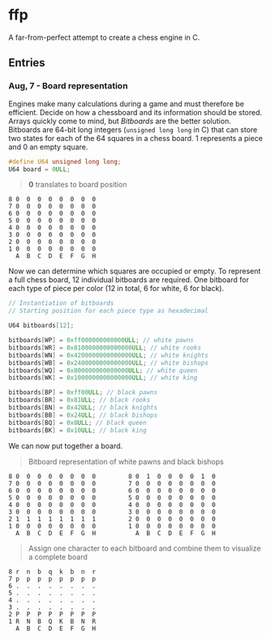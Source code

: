 # ffp

A far-from-perfect attempt to create a chess engine in C.

## Entries
### Aug, 7 - Board representation
Engines make many calculations during a game and must therefore be efficient. Decide on how a chessboard and its information should be stored.
Arrays quickly come to mind, but *Bitboards* are the better solution. Bitboards are 64-bit long integers (```unsigned long long``` in C) that 
can store two states for each of the 64 squares in a chess board. 1 represents a piece and 0 an empty square.

```c
#define U64 unsigned long long;
U64 board = 0ULL;
```

> **0** translates to board position
```
8 0  0  0  0  0  0  0  0
7 0  0  0  0  0  0  0  0
6 0  0  0  0  0  0  0  0
5 0  0  0  0  0  0  0  0
4 0  0  0  0  0  0  0  0
3 0  0  0  0  0  0  0  0
2 0  0  0  0  0  0  0  0
1 0  0  0  0  0  0  0  0
  A  B  C  D  E  F  G  H
```

Now we can determine which squares are occupied or empty. To represent a full chess board, 12 individual bitboards are required. One bitboard for each type of piece per color (12 in total, 6 for white, 6 for black).
```c
// Instantiation of bitboards
// Starting position for each piece type as hexadecimal

U64 bitboards[12];

bitboards[WP] = 0xff000000000000ULL; // white pawns
bitboards[WR] = 0x8100000000000000ULL; // white rooks
bitboards[WN] = 0x4200000000000000ULL; // white knights
bitboards[WB] = 0x2400000000000000ULL; // white bishops
bitboards[WQ] = 0x800000000000000ULL; // white queen
bitboards[WK] = 0x1000000000000000ULL; // white king

bitboards[BP] = 0xff00ULL; // black pawns
bitboards[BR] = 0x81ULL; // black rooks
bitboards[BN] = 0x42ULL; // black knights
bitboards[BB] = 0x24ULL; // black bishops
bitboards[BQ] = 0x8ULL; // black queen
bitboards[BK] = 0x10ULL; // black king
```
We can now put together a board. 

> Bitboard representation of white pawns and black bishops
```
8 0  0  0  0  0  0  0  0         8 0  1  0  0  0  0  1  0
7 0  0  0  0  0  0  0  0         7 0  0  0  0  0  0  0  0
6 0  0  0  0  0  0  0  0         6 0  0  0  0  0  0  0  0
5 0  0  0  0  0  0  0  0         5 0  0  0  0  0  0  0  0
4 0  0  0  0  0  0  0  0         4 0  0  0  0  0  0  0  0
3 0  0  0  0  0  0  0  0         3 0  0  0  0  0  0  0  0
2 1  1  1  1  1  1  1  1         2 0  0  0  0  0  0  0  0
1 0  0  0  0  0  0  0  0         1 0  0  0  0  0  0  0  0
  A  B  C  D  E  F  G  H           A  B  C  D  E  F  G  H
```
> Assign one character to each bitboard and combine them to visualize a complete board
```
8 r  n  b  q  k  b  n  r
7 p  p  p  p  p  p  p  p
6 .  .  .  .  .  .  .  .
5 .  .  .  .  .  .  .  .
4 .  .  .  .  .  .  .  .
3 .  .  .  .  .  .  .  .
2 P  P  P  P  P  P  P  P
1 R  N  B  Q  K  B  N  R
  A  B  C  D  E  F  G  H
```
